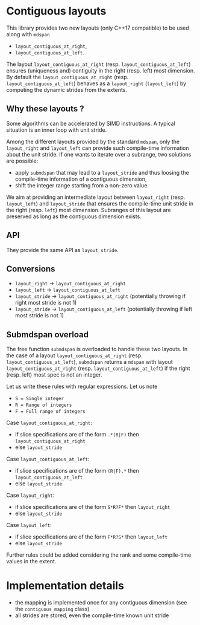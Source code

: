 # Contiguous layouts

This library provides two new layouts (only C++17 compatible) to be used along with `mdspan`
- `layout_contiguous_at_right`,
- `layout_contiguous_at_left`.

The layout `layout_contiguous_at_right` (resp. `layout_contiguous_at_left`) ensures (uniqueness and) contiguity in the right (resp. left) most dimension. By default the `layout_contiguous_at_right` (resp. `layout_contiguous_at_left`) behaves as a `layout_right` (`layout_left`) by computing the dynamic strides from the extents.

## Why these layouts ?

Some algorithms can be accelerated by SIMD instructions. A typical situation is an inner loop with unit stride.

Among the different layouts provided by the standard `mdspan`, only the `layout_right` and `layout_left` can provide such compile-time information about the unit stride. If one wants to iterate over a subrange, two solutions are possible:
- apply `submdspan` that may lead to a `layout_stride` and thus loosing the compile-time information of a contiguous dimension,
- shift the integer range starting from a non-zero value.

We aim at providing an intermediate layout between `layout_right` (resp. `layout_left`) and `layout_stride` that ensures the compile-time unit stride in the right (resp. `left`) most dimension. Subranges of this layout are preserved as long as the contiguous dimension exists.

## API

They provide the same API as `layout_stride`.

## Conversions

- `layout_right` -> `layout_contiguous_at_right`
- `layout_left` -> `layout_contiguous_at_left`
- `layout_stride` -> `layout_contiguous_at_right` (potentially throwing if right most stride is not 1)
- `layout_stride` -> `layout_contiguous_at_left` (potentially throwing if left most stride is not 1)

## Submdspan overload

The free function `submdspan` is overloaded to handle these two layouts. In the case of a layout `layout_contiguous_at_right` (resp. `layout_contiguous_at_left`), `submdspan` returns a `mdspan` with layout `layout_contiguous_at_right` (resp. `layout_contiguous_at_left`) if the right (resp. left) most spec is not an integer.

Let us write these rules with regular expressions. Let us note
- `S = Single integer`
- `R = Range of integers`
- `F = Full range of integers`

Case `layout_contiguous_at_right`:
- if slice specifications are of the form `.*(R|F)` then `layout_contiguous_at_right`
- else `layout_stride`

Case `layout_contiguous_at_left`:
- if slice specifications are of the form `(R|F).*` then `layout_contiguous_at_left`
- else `layout_stride`

Case `layout_right`:
- if slice specifications are of the form `S*R?F*` then `layout_right`
- else `layout_stride`

Case `layout_left`:
- if slice specifications are of the form `F*R?S*` then `layout_left`
- else `layout_stride`

Further rules could be added considering the rank and some compile-time values in the extent.

# Implementation details

- the mapping is implemented once for any contiguous dimension (see the `contiguous_mapping` class)
- all strides are stored, even the compile-time known unit stride
